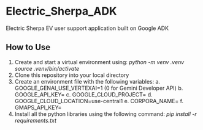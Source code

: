 # Electric_Sherpa_ADK
Electric Sherpa EV user support application built on Google ADK

## How to Use

1. Create and start a virtual environment using:
_python -m venv .venv_
_source .venv/bin/activate_
2. Clone this repository into your local directory
3. Create an environment file with the following variables:
  a.  GOOGLE_GENAI_USE_VERTEXAI=1 (0 for Gemini Developer API)
  b.  GOOGLE_API_KEY=<your Gemini API Key>
  c.  GOOGLE_CLOUD_PROJECT=<your cloud project ID>
  d.  GOOGLE_CLOUD_LOCATION=use-central1
  e.  CORPORA_NAME=<your RAG corpus name with the embeddings for the manual>
  f.  GMAPS_API_KEY=<your Google Maps API key>
4. Install all the python libraries using the following command:
  _pip install -r requirements.txt_
